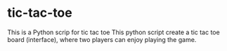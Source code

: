 # tic-tac-toe
This is a Python scrip for tic tac toe 
This python script create a tic tac toe board (interface), where two players can enjoy playing the game.
